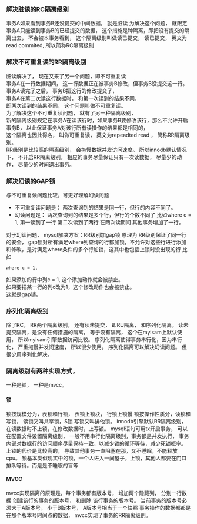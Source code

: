### 解决脏读的RC隔离级别
事务A如果看到事务B还没提交的中间数据， 就是脏读
为解决这个问题， 就限定事务A只能读到事务B的已经提交的数据， 
这个措施是种隔离，即把没有提交的隔离出去， 不会被本事务看到， 这个隔离级别叫做读已提交， 
读已提交， 英文为read commited, 所以简称RC隔离级别

### 解决不可重复读的RR隔离级别
脏读解决了， 现在又来了另一个问题，即不可重复读  
事务A在一行数据期间， 这一行数据正在被事务B修改，但事务B没提交这一行。  
事务A读完了之后， 事务B把这行的修改提交了，   
事务A在第二次读这行数据时， 和第一次读到的结果不同，   
即两次读到的结果不同， 这个问题叫做不可重复读。   
为了解决这个不可重复读问题， 就有了另一种隔离级别，  
新的隔离级别规定在事务A在读该行时，如果事务B要修改该行，那么不允许开启事务B， 以此保证事务A对该行所有读操作的结果都是相同的，   
这个隔离也因此得名， 叫做可重复读， 英文为repeadted read ， 简称RR隔离级别。   
RR级别是比较高的隔离级别， 会拖慢数据并发访问速度。 所以innodb默认情况下， 不开启RR隔离级别， 相应的事务尽量保证只有一次读数据， 尽量少的动作， 尽量少的时间退出事务。 

### 解决幻读的GAP锁
与不可重复读问题比较，可更好理解幻读问题
* 不可重复读问题是：	两次查询到的结果是同一行，但行的内容不同了。 
* 幻读问题是：		两次查询到的结果是多个行，但行的个数不同了
比如where c = 1, 第一读到了一行 第二次读到了两行 在两次读期间 其他事务增加了一行。 

对于幻读问题， mysql解决方案：RR级别加gap锁 原理为
RR级别保证了同一行的安全， 
gap锁对所有满足where列查询的行都加锁，不允许对这些行进行添加和修改，是对满足where条件的多个行加锁，这其中也包括上锁时没出现的行
比如 
```
where c = 1, 
```
如果添加的行中列c = 1, 这个添加动作就会被禁止。  
如果要把某一行的列c改为1，这个修改动作也会被禁止。  
这就是gap锁。 

### 序列化隔离级别  
除了RC， RR两个隔离级别， 还有读未提交， 即RU隔离， 和序列化隔离。 
读未提交隔离，是没有任何措施的隔离， 等于没有隔离， 这个在myisam上默认使用， 所以myisam引擎数据访问比较。 
序列化隔离使得事务串行化，因为串行化， 严重拖慢并发问速度， 所以很少使用。 
序列化隔离可以解决幻读问题。 但很少用序列化解决。

### 隔离级别有两种实现方式， 
一种是锁， 
一种是mvcc。
#### 锁
锁按规模分为，表锁和行锁， 
表锁上锁块， 行锁上锁慢
锁按操作性质分，读锁和写锁， 
读锁又叫共享锁，S锁
写锁又叫排他锁。 
innodb引擎默认RR隔离级别，在读数据时不上锁，在修改数据时，上写锁。 
mysql语句可用tx开启事务， 
可以在配置文件设置隔离级别， 
一般不用串行化隔离级别，事务都是并发执行， 
事务内部对数据行的访问顺序尽量保持一致，以减少锁的循环等待，减少死锁概率。
上锁的代价是比较高的， 导致其他事务一直阻塞在那，又不睡眠，不能释放cpu。 
锁基本类似现实中的锁，一个人进入一间屋子，上锁，其他人都要在门口排队等待。而是是不睡眠的盲等

#### MVCC
mvcc实现隔离的原理是，每个事务都有版本号， 增加两个隐藏列， 分别一行数据
创建该行的事务的版本号， 和删除 该行事务的版本号。 
当前事务的版本号必须大于A版本号， 小于B版本号， A版本号相当于一个快照
事务操作的数据都都是在那个版本号时间点的数据， 
mvcc实现了事务的RR隔离级别。 
